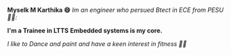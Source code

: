 **Myselk M Karthika :smile:**
_Im an engineer who persued Btect in ECE from PESU 👩‍🎓:_

**I'm a Trainee in LTTS**
__Embedded systems is my core.__

_I like to Dance and paint and have a keen interest in fitness 🏃‍♀️_
